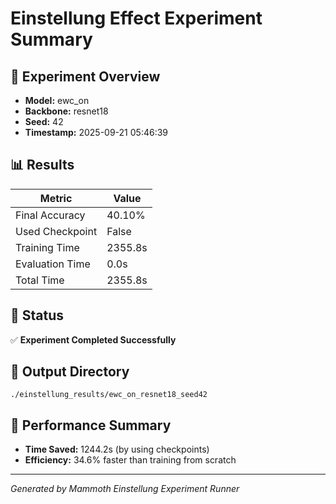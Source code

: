 # Einstellung Effect Experiment Summary

## 🎯 Experiment Overview
- **Model:** ewc_on
- **Backbone:** resnet18
- **Seed:** 42
- **Timestamp:** 2025-09-21 05:46:39

## 📊 Results
| Metric | Value |
|--------|-------|
| Final Accuracy | 40.10% |
| Used Checkpoint | False |
| Training Time | 2355.8s |
| Evaluation Time | 0.0s |
| Total Time | 2355.8s |

## 🎉 Status
✅ **Experiment Completed Successfully**

## 📁 Output Directory
```
./einstellung_results/ewc_on_resnet18_seed42
```

## 🚀 Performance Summary
- **Time Saved:** 1244.2s (by using checkpoints)
- **Efficiency:** 34.6% faster than training from scratch

---
*Generated by Mammoth Einstellung Experiment Runner*
